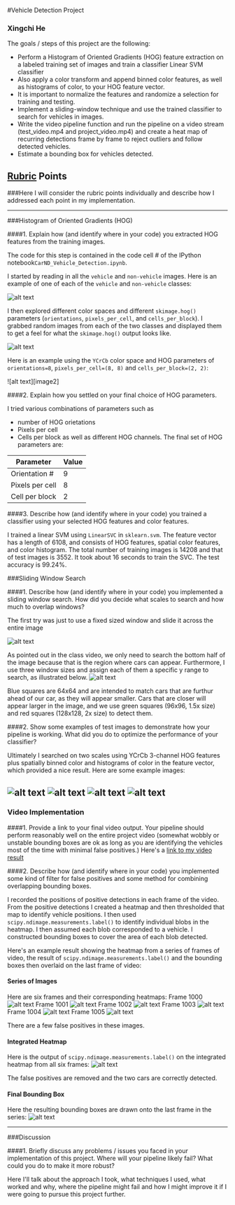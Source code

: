 


#Vehicle Detection Project

### Xingchi He


The goals / steps of this project are the following:

* Perform a Histogram of Oriented Gradients (HOG) feature extraction on a labeled training set of images and train a classifier Linear SVM classifier
* Also apply a color transform and append binned color features, as well as histograms of color, to your HOG feature vector. 
* It is important to normalize the features and randomize a selection for training and testing.
* Implement a sliding-window technique and use the trained classifier to search for vehicles in images.
* Write the video pipeline function and run the pipeline on a video stream (test_video.mp4 and project_video.mp4) and create a heat map of recurring detections frame by frame to reject outliers and follow detected vehicles.
* Estimate a bounding box for vehicles detected.

[//]: # (Image References)
[example_car_not_car]: ./output_images/example_car_not_car.png
[example_hog_feagure]: ./output_images/example_hog_feagure.png
[sliding_window]: ./output_images/sliding_window.png
[multi_scale_sliding_window]: ./output_images/multi_scale_sliding_window.png
[testimg1]: ./output_images/testimg1.png
[testimg3]: ./output_images/testimg3.png
[testimg4]: ./output_images/testimg4.png
[testimg5]: ./output_images/testimg5.png
[bboxes_and_heat_1]: ./output_images/bboxes_and_heat_frame_1000.png
[bboxes_and_heat_2]: ./output_images/bboxes_and_heat_frame_1001.png
[bboxes_and_heat_3]: ./output_images/bboxes_and_heat_frame_1002.png
[bboxes_and_heat_4]: ./output_images/bboxes_and_heat_frame_1003.png
[bboxes_and_heat_5]: ./output_images/bboxes_and_heat_frame_1004.png
[bboxes_and_heat_6]: ./output_images/bboxes_and_heat_frame_1005.png
[labels_map]: ./output_images/labels_map_frame_1000.png
[output_bboxes]: ./output_images/output_bboxes_frame_1005.png
[project_video]: ./project_video_vehicle_detection.mp4

## [Rubric](https://review.udacity.com/#!/rubrics/513/view) Points
###Here I will consider the rubric points individually and describe how I addressed each point in my implementation.  

---
###Histogram of Oriented Gradients (HOG)

####1. Explain how (and identify where in your code) you extracted HOG features from the training images.

The code for this step is contained in the code cell # of the IPython notebook`CarND_Vehicle_Detection.ipynb`.  

I started by reading in all the `vehicle` and `non-vehicle` images.  Here is an example of one of each of the `vehicle` and `non-vehicle` classes:

![alt text][example_car_not_car]

I then explored different color spaces and different `skimage.hog()` parameters (`orientations`, `pixels_per_cell`, and `cells_per_block`).  I grabbed random images from each of the two classes and displayed them to get a feel for what the `skimage.hog()` output looks like.

![alt text][example_hog_feagure]

Here is an example using the `YCrCb` color space and HOG parameters of `orientations=8`, `pixels_per_cell=(8, 8)` and `cells_per_block=(2, 2)`:


![alt text][image2]

####2. Explain how you settled on your final choice of HOG parameters.

I tried various combinations of parameters such as 
* number of HOG orietations
* Pixels per cell
* Cells per block
as well as different HOG channels. The final set of HOG parameters are:

| Parameter       | Value| 
|-----------------|---|
| Orientation #   | 9 | 
| Pixels per cell | 8 | 
| Cell per block  | 2 | 

####3. Describe how (and identify where in your code) you trained a classifier using your selected HOG features and color features.

I trained a linear SVM using `LinearSVC` in `sklearn.svm`. The feature vector has a length of 6108, and consists of HOG features, spatial color features, and color histogram. The total number of training images is 14208 and that of test images is 3552. It took about 16 seconds to train the SVC. The test accuracy is 99.24%.

###Sliding Window Search

####1. Describe how (and identify where in your code) you implemented a sliding window search.  How did you decide what scales to search and how much to overlap windows?

The first try was just to use a fixed sized window and slide it across the entire image

![alt text][sliding_window]

As pointed out in the class video, we only need to search the bottom half of the image because that is the region where cars can appear. Furthermore, I use three window sizes and assign each of them a specific y range to search, as illustrated below.
![alt text][multi_scale_sliding_window]

Blue squares are 64x64 and are intended to match cars that are furthur ahead of our car, as they will appear smaller. Cars that are closer will appear larger in the image, and we use green squares (96x96, 1.5x size) and red squares (128x128, 2x size) to detect them.

####2. Show some examples of test images to demonstrate how your pipeline is working.  What did you do to optimize the performance of your classifier?

Ultimately I searched on two scales using YCrCb 3-channel HOG features plus spatially binned color and histograms of color in the feature vector, which provided a nice result.  Here are some example images:

![alt text][testimg1]
![alt text][testimg3]
![alt text][testimg4]
![alt text][testimg5]
---

### Video Implementation

####1. Provide a link to your final video output.  Your pipeline should perform reasonably well on the entire project video (somewhat wobbly or unstable bounding boxes are ok as long as you are identifying the vehicles most of the time with minimal false positives.)
Here's a [link to my video result](./project_video_vehicle_detection_3.mp4)


####2. Describe how (and identify where in your code) you implemented some kind of filter for false positives and some method for combining overlapping bounding boxes.

I recorded the positions of positive detections in each frame of the video. From the positive detections I created a heatmap and then thresholded that map to identify vehicle positions.  I then used `scipy.ndimage.measurements.label()` to identify individual blobs in the heatmap.  I then assumed each blob corresponded to a vehicle.  I constructed bounding boxes to cover the area of each blob detected.  

Here's an example result showing the heatmap from a series of frames of video, the result of `scipy.ndimage.measurements.label()` and the bounding boxes then overlaid on the last frame of video:

#### Series of Images
Here are six frames and their corresponding heatmaps:
Frame 1000
![alt text][bboxes_and_heat_1]
Frame 1001
![alt text][bboxes_and_heat_2]
Frame 1002
![alt text][bboxes_and_heat_3]
Frame 1003
![alt text][bboxes_and_heat_4]
Frame 1004
![alt text][bboxes_and_heat_5]
Frame 1005
![alt text][bboxes_and_heat_6]

There are a few false positives in these images.

#### Integrated Heatmap
Here is the output of `scipy.ndimage.measurements.label()` on the integrated heatmap from all six frames:
![alt text][labels_map]

The false positives are removed and the two cars are correctly detected.

#### Final Bounding Box 
Here the resulting bounding boxes are drawn onto the last frame in the series:
![alt text][output_bboxes]


---

###Discussion

####1. Briefly discuss any problems / issues you faced in your implementation of this project.  Where will your pipeline likely fail?  What could you do to make it more robust?

Here I'll talk about the approach I took, what techniques I used, what worked and why, where the pipeline might fail and how I might improve it if I were going to pursue this project further.  

